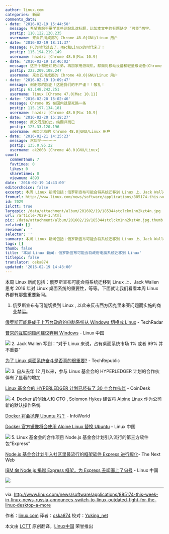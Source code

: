 ```yaml
---
author: linux.com
categories: 新闻
comments_data:
- date: '2016-02-19 15:44:50'
  message: 希望贵站不要学某些网站乱改标题，比如本文中的标题缺少 “可能”两字。
  postip: 118.122.120.235
  username: 来自四川成都的 Chrome 48.0|GNU/Linux 用户
- date: '2016-02-19 18:11:37'
  message: PC的时代过去了，Mac和Linux的时代来了！
  postip: 115.194.219.149
  username: hazdzz [Chrome 48.0|Mac 10.9]
- date: '2016-02-19 18:46:02'
  message: 这三个都是烂兄烂弟，再加家用游戏机，都面对移动设备和轻量级设备(Chrome OS)的冲击。
  postip: 222.209.108.247
  username: 来自四川成都的 Chrome 48.0|GNU/Linux 用户
- date: '2016-02-19 19:09:47'
  message: 谢谢您的指正！这是我们的不严谨！！敬礼！
  postip: 61.148.242.251
  username: linux [Chrome 47.0|Mac 10.11]
- date: '2016-02-20 15:02:46'
  message: Chrome OS 在国内就是死路一条
  postip: 115.197.134.181
  username: hazdzz [Chrome 48.0|Mac 10.9]
- date: '2016-02-20 15:18:27'
  message: 原文既是如此，纯翻译而已
  postip: 125.33.120.196
  username: 来自北京的 Chrome 48.0|GNU/Linux 用户
- date: '2016-02-21 14:25:23'
  message: 然后呢～～～～
  postip: 135.0.95.22
  username: ak2008 [Chrome 48.0|GNU/Linux]
count:
  commentnum: 7
  favtimes: 0
  likes: 0
  sharetimes: 0
  viewnum: 4893
date: '2016-02-19 14:43:00'
editorchoice: false
excerpt: 本周 Linux 新闻包括：俄罗斯宣布可能会将系统迁移到 Linux 上、Jack Wallen 思考 2016 年对 Linux 桌面系统的重要性，等等。
fromurl: http://www.linux.com/news/software/applications/885174-this-week-in-linux-news-russia-announces-switch-to-linux-outdated-fight-for-the-linux-desktop-a-more
id: 7029
islctt: true
largepic: /data/attachment/album/201602/19/185344stclckm1nn2kzt4n.jpg
url: /article-7029-1.html
pic: /data/attachment/album/201602/19/185344stclckm1nn2kzt4n.jpg.thumb.jpg
related: []
reviewer: ''
selector: ''
summary: 本周 Linux 新闻包括：俄罗斯宣布可能会将系统迁移到 Linux 上、Jack Wallen 思考 2016 年对 Linux 桌面系统的重要性，等等。
tags: []
thumb: false
title: '本周 Linux 新闻: 俄罗斯宣布可能会将政府电脑系统迁移到 Linux'
titlepic: false
translator: oska874
updated: '2016-02-19 14:43:00'
---
```


本周 Linux 新闻包括：俄罗斯宣布可能会将系统迁移到 Linux 上、Jack Wallen 思考 2016 年对 Linux 桌面系统的重要性，等等。下面就让我们看看本周 Linux 界都有那些重要新闻。


1. 俄罗斯宣布有可能切换到 Linux , 以此来反击西方因克里米亚问题而实施的商业禁运。


[俄罗斯可能将成千上万台政府的电脑系统从 Windows 切换成 Linux](http://www.techradar.com/news/world-of-tech/russia-might-switch-thousands-of-government-computers-to-linux-to-spite-microsoft-1314762) - TechRadar


[普京的互联网顾问建议弃用 Windows](/article-6998-1.html?utm_source=index&utm_medium=more "普京的互联网顾问建议弃用 Windows") - Linux 中国


![](/data/attachment/album/201602/19/185344stclckm1nn2kzt4n.jpg)
2. Jack Wallen 写到：“对于 Linux 来说，占有桌面系统市场 1% 或者 99% 并不重要”


[为了 Linux 桌面系统奋斗是否真的很重要?](http://www.techrepublic.com/article/should-the-fight-for-the-linux-desktop-really-matter/) - TechRepublic


![](/data/attachment/album/201602/19/185350baax51s06fm5nacz.jpg)
3. 自从去年 12 月以来，参与 Linux 基金会的 HYPERLEDGER 计划的合作伙伴有了显著的增加


[Linux 基金会的 HYPERLEDGER 计划已经有了 30 个合作伙伴](http://www.coindesk.com/linux-foundation-led-hyperledger-project-swells-to-30-members/) - CoinDesk


![](/data/attachment/album/201602/19/185351japupchhaj0eymnu.jpg)
4. Docker 的创始人和 CTO , Solomon Hykes 建议将 Alpine Linux 作为公司新的默认操作系统


[Docker 将会抛弃 Ubuntu 吗？](http://www.infoworld.com/article/3031847/open-source-tools/is-docker-ditching-ubuntu-linux-confusion-reigns.html) - InfoWorld


[Docker 官方镜像将会使用 Alpine Linux 替换 Ubuntu](/article-6995-1.html?utm_source=index&utm_medium=more "Docker 官方镜像将会使用 Alpine Linux 替换 Ubuntu") - Linux 中国 


![](/data/attachment/album/201602/19/185354lyq945hhq9pspq5y.jpg)
5. Linux 基金会的合作项目 Node.js 基金会计划引入流行的第三方软件包“Express”


[Node.js 基金会计划引入社区里最流行的框架软件 Express 进行孵化](http://thenextweb.com/dd/2016/02/10/the-node-js-foundation-plans-to-incubate-one-of-the-communitys-most-popular-packages/)- The Next Web


[IBM 向 Node.js 捐赠 Express 框架，为 Express 丑闻画上了句号](/article-6997-1.html?utm_source=index&utm_medium=more "IBM 向 Node.js 捐赠 Express 框架，为 Express 丑闻画上了句号") - Linux 中国 


![](/data/attachment/album/201602/19/185419t999raezl09yle0e.jpg)



---


via: <http://www.linux.com/news/software/applications/885174-this-week-in-linux-news-russia-announces-switch-to-linux-outdated-fight-for-the-linux-desktop-a-more>


作者：[linux.com](http://linux.com) 译者：[oska874](https://github.com/oska874) 校对：[Yuking\_net](https://github.com/Yuking-net)


本文由 [LCTT](https://github.com/LCTT/TranslateProject) 原创翻译，[Linux中国](https://linux.cn/) 荣誉推出